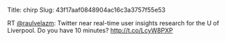 Title: chirp
Slug: 43f17aaf0848904ac16c3a3757f55e53

RT <a href="http://twitter.com/raulvelazm">@raulvelazm</a>: Twitter near real-time user insights research for the U of Liverpool. Do you have 10 minutes? <a href="http://t.co/LcyW8PXP">http://t.co/LcyW8PXP</a>

